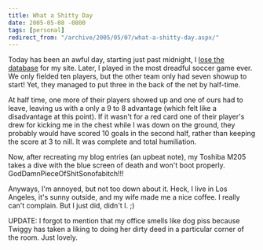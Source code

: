 ```yaml
---
title: What a Shitty Day
date: 2005-05-08 -0800
tags: [personal]
redirect_from: "/archive/2005/05/07/what-a-shitty-day.aspx/"
---
```


Today has been an awful day, starting just past midnight, I [lose the
database](https://haacked.com/archive/2005/05/08/haackedcom-is-back-online.aspx/) for my site.
Later, I played in the most dreadful soccer game ever. We only fielded
ten players, but the other team only had seven showup to start! Yet,
they managed to put three in the back of the net by half-time.

At half time, one more of their players showed up and one of ours had to
leave, leaving us with a only a 9 to 8 advantage (which felt like a
disadvantage at this point). If it wasn't for a red card one of their
player's drew for kicking me in the chest while I was down on the
ground, they probably would have scored 10 goals in the second half,
rather than keeping the score at 3 to nill. It was complete and total
humiliation.

Now, after recreating my blog entries (an upbeat note), my Toshiba M205
takes a dive with the blue screen of death and won't boot properly.
GodDamnPieceOfShitSonofabitch!!!

Anyways, I'm annoyed, but not too down about it. Heck, I live in Los
Angeles, it's sunny outside, and my wife made me a nice coffee. I really
can't complain. But I just did, didn't I. ;)

UPDATE: I forgot to mention that my office smells like dog piss because
Twiggy has taken a liking to doing her dirty deed in a particular corner
of the room. Just lovely.
